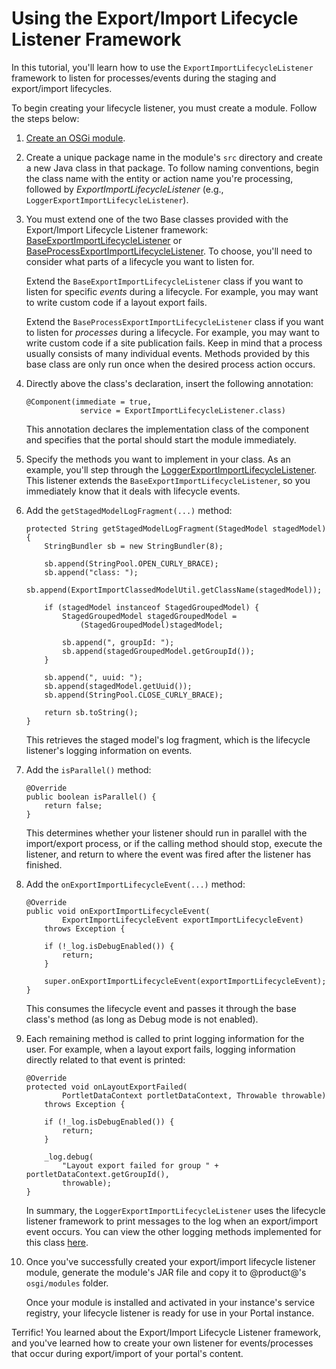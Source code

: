 # Using the Export/Import Lifecycle Listener Framework [](id=using-the-export-import-lifecycle-listener-framework)

In this tutorial, you'll learn how to use the `ExportImportLifecycleListener`
framework to listen for processes/events during the staging and export/import
lifecycles.

To begin creating your lifecycle listener, you must create a module. Follow the
steps below:

1.  [Create an OSGi module](/developer/reference/-/knowledge_base/7-2/starting-module-development#creating-a-project). 

2.  Create a unique package name in the module's `src` directory and create a
    new Java class in that package. To follow naming conventions, begin the
    class name with the entity or action name you're processing, followed by
    *ExportImportLifecycleListener* (e.g.,
    `LoggerExportImportLifecycleListener`).

3.  You must extend one of the two Base classes provided with the
    Export/Import Lifecycle Listener framework:
    [BaseExportImportLifecycleListener](@platform-ref@/7.1-latest/javadocs/portal-kernel/com/liferay/exportimport/kernel/lifecycle/BaseExportImportLifecycleListener.html)
    or
    [BaseProcessExportImportLifecycleListener](@platform-ref@/7.1-latest/javadocs/portal-kernel/com/liferay/exportimport/kernel/lifecycle/BaseProcessExportImportLifecycleListener.html).
    To choose, you'll need to consider what parts of a lifecycle you want to
    listen for.

    Extend the `BaseExportImportLifecycleListener` class if you want to listen
    for specific *events* during a lifecycle. For example, you may want to write
    custom code if a layout export fails.

    Extend the `BaseProcessExportImportLifecycleListener` class if you want to
    listen for *processes* during a lifecycle. For example, you may want to
    write custom code if a site publication fails. Keep in mind that a process
    usually consists of many individual events. Methods provided by this base
    class are only run once when the desired process action occurs.

4.  Directly above the class's declaration, insert the following annotation:

        @Component(immediate = true, 
                    service = ExportImportLifecycleListener.class)

    This annotation declares the implementation class of the component and
    specifies that the portal should start the module immediately. 

5.  Specify the methods you want to implement in your class. As an example,
    you'll step through the
    [LoggerExportImportLifecycleListener](@app-ref@/web-experience/latest/javadocs/com/liferay/exportimport/lifecycle/LoggerExportImportLifecycleListener.html).
    This listener extends the `BaseExportImportLifecycleListener`, so you 
    immediately know that it deals with lifecycle events.

6.  Add the `getStagedModelLogFragment(...)` method:

        protected String getStagedModelLogFragment(StagedModel stagedModel) {
            StringBundler sb = new StringBundler(8);

            sb.append(StringPool.OPEN_CURLY_BRACE);
            sb.append("class: ");
            sb.append(ExportImportClassedModelUtil.getClassName(stagedModel));

            if (stagedModel instanceof StagedGroupedModel) {
                StagedGroupedModel stagedGroupedModel =
                    (StagedGroupedModel)stagedModel;

                sb.append(", groupId: ");
                sb.append(stagedGroupedModel.getGroupId());
            }

            sb.append(", uuid: ");
            sb.append(stagedModel.getUuid());
            sb.append(StringPool.CLOSE_CURLY_BRACE);

            return sb.toString();
        }

    This retrieves the staged model's log fragment, which is the lifecycle
    listener's logging information on events.

7.  Add the `isParallel()` method:

        @Override
        public boolean isParallel() {
            return false;
        }

    This determines whether your listener should run in parallel with the
    import/export process, or if the calling method should stop, execute the
    listener, and return to where the event was fired after the listener has
    finished.

8.  Add the `onExportImportLifecycleEvent(...)` method:

        @Override
        public void onExportImportLifecycleEvent(
                ExportImportLifecycleEvent exportImportLifecycleEvent)
            throws Exception {

            if (!_log.isDebugEnabled()) {
                return;
            }

            super.onExportImportLifecycleEvent(exportImportLifecycleEvent);
        }

    This consumes the lifecycle event and passes it through the base class's
    method (as long as Debug mode is not enabled).

9.  Each remaining method is called to print logging information for the user.
    For example, when a layout export fails, logging information directly
    related to that event is printed:

        @Override
        protected void onLayoutExportFailed(
                PortletDataContext portletDataContext, Throwable throwable)
            throws Exception {

            if (!_log.isDebugEnabled()) {
                return;
            }

            _log.debug(
                "Layout export failed for group " + portletDataContext.getGroupId(),
                throwable);
        }

    In summary, the `LoggerExportImportLifecycleListener` uses the lifecycle
    listener framework to print messages to the log when an export/import event
    occurs. You can view the other logging methods implemented for this class
    [here](https://github.com/liferay/liferay-portal/blob/7.2.0-m2/modules/apps/export-import/export-import-service/src/main/java/com/liferay/exportimport/lifecycle/LoggerExportImportLifecycleListener.java).

10. Once you've successfully created your export/import lifecycle listener module,
    generate the module's JAR file and copy it to @product@'s `osgi/modules`
    folder.

    Once your module is installed and activated in your instance's service
    registry, your lifecycle listener is ready for use in your Portal instance.

Terrific! You learned about the Export/Import Lifecycle Listener framework, and
you've learned how to create your own listener for events/processes that occur
during export/import of your portal's content.
